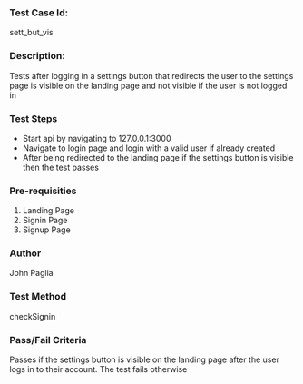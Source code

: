 ### Test Case Id: 
sett_but_vis

### Description:
Tests after logging in a settings button that redirects the user to the settings page is visible on the landing page and not visible if the user is not logged in

### Test Steps
- Start api by navigating to 127.0.0.1:3000
- Navigate to login page and login with a valid user if already created
- After being redirected to the landing page if the settings button is visible then the test passes

### Pre-requisities
1. Landing Page
2. Signin Page
3. Signup Page

### Author
John Paglia

### Test Method
checkSignin

### Pass/Fail Criteria
Passes if the settings button is visible on the landing page after the user logs in to their account. The test fails otherwise 